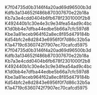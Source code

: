 K7f04735d0b3146f4a20ad69d96500b3d
Kdfb3a134652f486b870307670e22b18a
Kb7a3e4cdd0404b6fb678f2301000f2b8
K492440b1c30e4e3c9e34fea54ad9c4bc
K1d0bb4e7dfba44edbe5b66a7cfc597d8
Kbe3a81eceb964f62a8ec8f85d479184b
Kd54bfc2e8d2843e6956f0f7d86c32b5a
K1a4719c6360742f7907ec70cafcd5975
K7f04735d0b3146f4a20ad69d96500b3d
Kdfb3a134652f486b870307670e22b18a
Kb7a3e4cdd0404b6fb678f2301000f2b8
K492440b1c30e4e3c9e34fea54ad9c4bc
K1d0bb4e7dfba44edbe5b66a7cfc597d8
Kbe3a81eceb964f62a8ec8f85d479184b
Kd54bfc2e8d2843e6956f0f7d86c32b5a
K1a4719c6360742f7907ec70cafcd5975